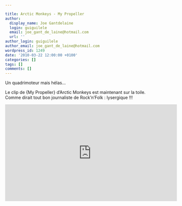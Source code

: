 ```yaml
---

title: Arctic Monkeys - My Propeller
author:
  display_name: Joe Gantdelaine
  login: guiguilele
  email: joe_gant_de_laine@hotmail.com
  url: ''
author_login: guiguilele
author_email: joe_gant_de_laine@hotmail.com
wordpress_id: 1249
date: '2010-03-22 12:00:00 +0100'
categories: []
tags: []
comments: []
---
```

Un quadrimoteur mais hélas...

Le clip de {My Propeller} d’Arctic Monkeys est maintenant sur la toile. Comme dirait tout bon journaliste de Rock’n’Folk : lysergique !!!

<iframe width="560" height="315" src="http://www.youtube.com/embed/Z5vZovv8cPk" frameborder="0" allowfullscreen></iframe>
